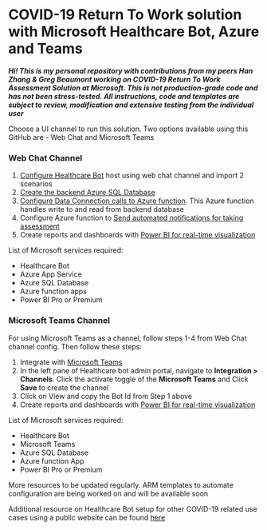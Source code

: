 # COVID-19 Return To Work solution with Microsoft Healthcare Bot, Azure and Teams

***Hi! This is my personal repository with contributions from my peers Han Zhang & Greg Beaumont working on _*COVID-19 Return To Work Assessment Solution*_ at Microsoft. This is not production-grade code and has not been stress-tested. All instructions, code and templates are subject to review, modification and extensive testing from the individual user***

Choose a UI channel to run this solution. Two options available using this GitHub are - Web Chat and Microsoft Teams

### Web Chat Channel 

1. [Configure Healthcare Bot](https://github.com/nikitapitliya006/ReturnToWork/blob/master/WebchatChannel/1-Configure-HealthcareBot.md) host using web chat channel and import 2 scenarios
2. [Create the backend Azure SQL Database](https://github.com/nikitapitliya006/COVID19-ReturnToWork/blob/master/WebchatChannel/3-Createbackend-AzureSQLDatabase.md)
3. [Configure Data Connection calls to Azure function](https://github.com/nikitapitliya006/COVID19-ReturnToWork/blob/master/WebchatChannel/4-Setup-AzureFunction.md). This Azure function handles write to and read from backend database 
4. Configure Azure function to [Send automated notifications for taking assessment](https://github.com/nikitapitliya006/COVID19-ReturnToWork/blob/master/WebchatChannel/5-SendNotifications-LogicApps.md)
5. Create reports and dashboards with [Power BI for real-time visualization](https://github.com/nikitapitliya006/COVID19-ReturnToWork/blob/master/WebchatChannel/5-Visualize-PowerBI.md)

List of Microsoft services required:
* Healthcare Bot
* Azure App Service
* Azure SQL Database
* Azure function apps
* Power BI Pro or Premium


### Microsoft Teams Channel
For using Microsoft Teams as a channel, follow steps 1-4 from Web Chat channel config. Then follow these steps:
1. Integrate with [Microsoft Teams](https://github.com/nikitapitliya006/COVID19-ReturnToWork/blob/master/TeamsChannel/Integrate-MicrosoftTeams.md)
2. In the left pane of Healthcare bot admin portal, navigate to **Integration > Channels**. Click the activate toggle of the **Microsoft Teams** and Click **Save** to create the channel
3. Click on View and copy the Bot Id from Step 1 above
4. Create reports and dashboards with [Power BI for real-time visualization](https://github.com/nikitapitliya006/COVID19-ReturnToWork/blob/master/WebchatChannel/6-Visualize-PowerBI.md)

List of Microsoft services required:
* Healthcare Bot
* Microsoft Teams
* Azure SQL Database
* Azure function App
* Power BI Pro or Premium

More resources to be updated regularly. ARM templates to automate configuration are being worked on and will be available soon

Additional resource on Healthcare Bot setup for other COVID-19 related use cases using a public website can be found [here](https://techcommunity.microsoft.com/t5/healthcare-and-life-sciences/updated-on-5-24-2020-quick-start-setting-up-your-covid-19/ba-p/1230537)